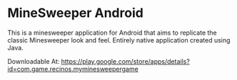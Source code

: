 # MineSweeper Android
This is a minesweeper application for Android that aims to replicate the classic Minesweeper look and feel. Entirely native application created using Java.

Downloadable At: https://play.google.com/store/apps/details?id=com.game.recinos.myminesweepergame
